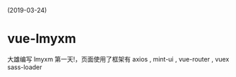 


(2019-03-24)
# vue-lmyxm
大雄编写 lmyxm 第一天!，页面使用了框架有 axios , mint-ui , vue-router , vuex sass-loader